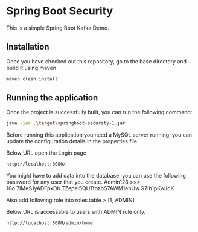 # Spring Boot Security

This is a simple Spring Boot Kafka Demo.

## Installation

Once you have checked out this repository, go to the base directory and build it using maven

```bash
maven clean install
```

## Running the application

Once the project is successfully built, you can run the following command:

```bash
java -jar .\target\springboot-security-1.jar
```

Before running this application you need a MySQL server running, you can update the configuration details in the properties file.

Below URL open the Login page

```bash
http://localhost:8080/
```
You might have to add data into the database, you can use the following password for any user that you create.
Admin123 >>> $10$o.7lMeS1yADFpxDb.TZepei5QUTtozbS7AWM1ehUw.G7Ih1pKwJdK

Also add following role into roles table > [1, ADMIN]

Below URL is accessable to users with ADMIN role only.

```bash
http://localhost:8080/admin/home
```